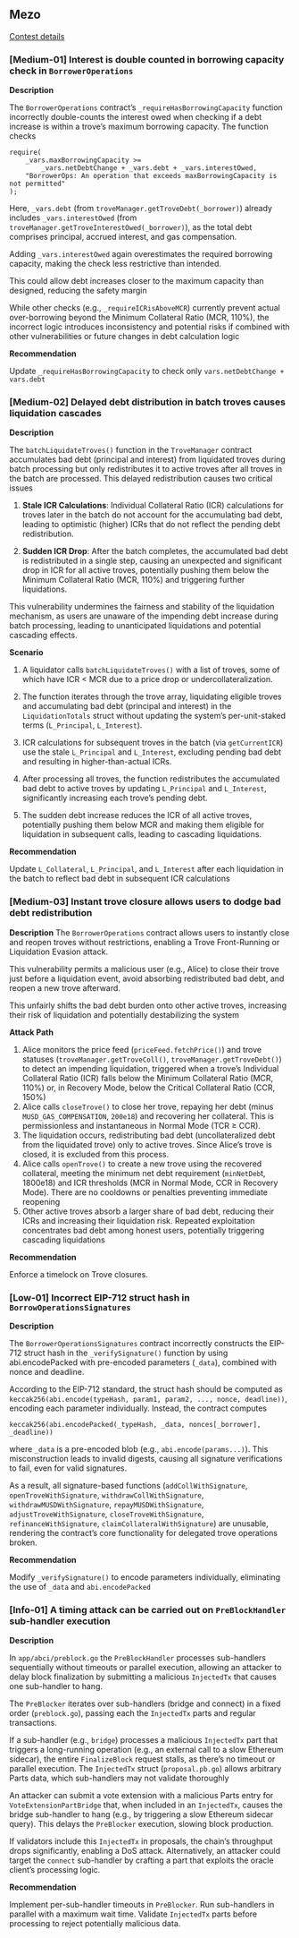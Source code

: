 ## Mezo
[Contest details](https://cantina.xyz/code/e757364c-1f68-4ec5-94f6-c6b3c2e80c6d/README.md)

### [Medium-01] Interest is double counted in borrowing capacity check in `BorrowerOperations`

**Description**

The `BorrowerOperations` contract’s `_requireHasBorrowingCapacity` function incorrectly double-counts the interest owed when checking if a debt increase is within a trove’s maximum borrowing capacity. The function checks

```solidity
require(
    _vars.maxBorrowingCapacity >=
        _vars.netDebtChange + _vars.debt + _vars.interestOwed,
    "BorrowerOps: An operation that exceeds maxBorrowingCapacity is not permitted"
);

```

Here, `_vars.debt` (from `troveManager.getTroveDebt(_borrower)`) already includes `_vars.interestOwed` (from `troveManager.getTroveInterestOwed(_borrower)`), as the total debt comprises principal, accrued interest, and gas compensation.

Adding `_vars.interestOwed` again overestimates the required borrowing capacity, making the check less restrictive than intended. 

This could allow debt increases closer to the maximum capacity than designed, reducing the safety margin

While other checks (e.g., `_requireICRisAboveMCR`) currently prevent actual over-borrowing beyond the Minimum Collateral Ratio (MCR, 110%), the incorrect logic introduces inconsistency and potential risks if combined with other vulnerabilities or future changes in debt calculation logic

**Recommendation**

Update `_requireHasBorrowingCapacity` to check only `vars.netDebtChange + vars.debt`

### [Medium-02] Delayed debt distribution in batch troves causes liquidation cascades

**Description**

The `batchLiquidateTroves()` function in the `TroveManager` contract accumulates bad debt (principal and interest) from liquidated troves during batch processing but only redistributes it to active troves after all troves in the batch are processed. This delayed redistribution causes two critical issues

1. **Stale ICR Calculations**: Individual Collateral Ratio (ICR) calculations for troves later in the batch do not account for the accumulating bad debt, leading to optimistic (higher) ICRs that do not reflect the pending debt redistribution.

2. **Sudden ICR Drop**: After the batch completes, the accumulated bad debt is redistributed in a single step, causing an unexpected and significant drop in ICR for all active troves, potentially pushing them below the Minimum Collateral Ratio (MCR, 110%) and triggering further liquidations.

This vulnerability undermines the fairness and stability of the liquidation mechanism, as users are unaware of the impending debt increase during batch processing, leading to unanticipated liquidations and potential cascading effects.

**Scenario**

1. A liquidator calls `batchLiquidateTroves()` with a list of troves, some of which have ICR < MCR due to a price drop or undercollateralization.

2. The function iterates through the trove array, liquidating eligible troves and accumulating bad debt (principal and interest) in the `LiquidationTotals` struct without updating the system’s per-unit-staked terms (`L_Principal`, `L_Interest`).
3. ICR calculations for subsequent troves in the batch (via `getCurrentICR`) use the stale `L_Principal` and `L_Interest`, excluding pending bad debt and resulting in higher-than-actual ICRs.
4. After processing all troves, the function redistributes the accumulated bad debt to active troves by updating `L_Principal` and `L_Interest`, significantly increasing each trove’s pending debt.
5. The sudden debt increase reduces the ICR of all active troves, potentially pushing them below MCR and making them eligible for liquidation in subsequent calls, leading to cascading liquidations.

**Recommendation**

Update `L_Collateral`, `L_Principal`, and `L_Interest` after each liquidation in the batch to reflect bad debt in subsequent ICR calculations

### [Medium-03] Instant trove closure allows users to dodge bad debt redistribution

**Description**
The `BorrowerOperations` contract allows users to instantly close and reopen troves without restrictions, enabling a Trove Front-Running or Liquidation Evasion attack.

This vulnerability permits a malicious user (e.g., Alice) to close their trove just before a liquidation event, avoid absorbing redistributed bad debt, and reopen a new trove afterward.

This unfairly shifts the bad debt burden onto other active troves, increasing their risk of liquidation and potentially destabilizing the system

**Attack Path**

1. Alice monitors the price feed (`priceFeed.fetchPrice()`) and trove statuses (`troveManager.getTroveColl()`, `troveManager.getTroveDebt()`) to detect an impending liquidation, triggered when a trove’s Individual Collateral Ratio (ICR) falls below the Minimum Collateral Ratio (MCR, 110%) or, in Recovery Mode, below the Critical Collateral Ratio (CCR, 150%)
2. Alice calls `closeTrove()` to close her trove, repaying her debt (minus `MUSD_GAS_COMPENSATION`, `200e18`) and recovering her collateral. This is permissionless and instantaneous in Normal Mode (TCR ≥ CCR).
3. The liquidation occurs, redistributing bad debt (uncollateralized debt from the liquidated trove) only to active troves. Since Alice’s trove is closed, it is excluded from this process.
4. Alice calls `openTrove()` to create a new trove using the recovered collateral, meeting the minimum net debt requirement (`minNetDeb`t, 1800e18) and ICR thresholds (MCR in Normal Mode, CCR in Recovery Mode). There are no cooldowns or penalties preventing immediate reopening
5. Other active troves absorb a larger share of bad debt, reducing their ICRs and increasing their liquidation risk. Repeated exploitation concentrates bad debt among honest users, potentially triggering cascading liquidations

**Recommendation**

Enforce a timelock on Trove closures.

### [Low-01] Incorrect EIP-712 struct hash in `BorrowOperationsSignatures`

**Description**

The `BorrowerOperationsSignatures` contract incorrectly constructs the EIP-712 struct hash in the `_verifySignature()` function by using abi.encodePacked with pre-encoded parameters (`_data`), combined with nonce and deadline.

According to the EIP-712 standard, the struct hash should be computed as `keccak256(abi.encode(typeHash, param1, param2, ..., nonce, deadline))`, encoding each parameter individually. Instead, the contract computes
```solidity
keccak256(abi.encodePacked(_typeHash, _data, nonces[_borrower], _deadline))
```
where `_data` is a pre-encoded blob (e.g., `abi.encode(params...)`). This misconstruction leads to invalid digests, causing all signature verifications to fail, even for valid signatures.

As a result, all signature-based functions (`addCollWithSignature`, `openTroveWithSignature`, `withdrawCollWithSignature`, `withdrawMUSDWithSignature`, `repayMUSDWithSignature`, `adjustTroveWithSignature`, `closeTroveWithSignature`, `refinanceWithSignature`, `claimCollateralWithSignature`) are unusable, rendering the contract’s core functionality for delegated trove operations broken.

**Recommendation**

Modify `_verifySignature()` to encode parameters individually, eliminating the use of `_data` and `abi.encodePacked`

### [Info-01] A timing attack can be carried out on `PreBlockHandler` sub-handler execution

**Description**

In `app/abci/preblock.go` the `PreBlockHandler` processes sub-handlers sequentially without timeouts or parallel execution, allowing an attacker to delay block finalization by submitting a malicious `InjectedTx` that causes one sub-handler to hang.

The `PreBlocker` iterates over sub-handlers (bridge and connect) in a fixed order (`preblock.go`), passing each the `InjectedTx` parts and regular transactions.

If a sub-handler (e.g., `bridge`) processes a malicious `InjectedTx` part that triggers a long-running operation (e.g., an external call to a slow Ethereum sidecar), the entire `FinalizeBlock` request stalls, as there’s no timeout or parallel execution. The `InjectedTx` struct (`proposal.pb.go`) allows arbitrary Parts data, which sub-handlers may not validate thoroughly

An attacker can submit a vote extension with a malicious Parts entry for `VoteExtensionPartBridge` that, when included in an `InjectedTx`, causes the bridge sub-handler to hang (e.g., by triggering a slow Ethereum sidecar query). This delays the `PreBlocker` execution, slowing block production.

If validators include this `InjectedTx` in proposals, the chain’s throughput drops significantly, enabling a DoS attack. Alternatively, an attacker could target the `connect` sub-handler by crafting a part that exploits the oracle client’s processing logic.

**Recommendation**

Implement per-sub-handler timeouts in `PreBlocker`. Run sub-handlers in parallel with a maximum wait time. Validate `InjectedTx` parts before processing to reject potentially malicious data.